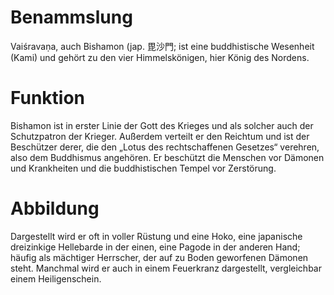 # Benammslung
Vaiśravaṇa, auch Bishamon (jap. 毘沙門; ist eine buddhistische Wesenheit (Kami) und gehört zu den vier Himmelskönigen, hier König des Nordens.

[Kommentar]: <> (In der allgemeinen japanischen Religion ist er einer der sieben Glücksgötter [Shichi Fukujin].)

# Funktion
Bishamon ist in erster Linie der Gott des Krieges und als solcher auch der Schutzpatron der Krieger. Außerdem verteilt er den Reichtum und ist der Beschützer derer, die den „Lotus des rechtschaffenen Gesetzes“ verehren, also dem Buddhismus angehören. Er beschützt die Menschen vor Dämonen und Krankheiten und die buddhistischen Tempel vor Zerstörung.

# Abbildung
Dargestellt wird er oft in voller Rüstung und eine Hoko, eine japanische dreizinkige Hellebarde in der einen, eine Pagode in der anderen Hand; häufig als mächtiger Herrscher, der auf zu Boden geworfenen Dämonen steht. Manchmal wird er auch in einem Feuerkranz dargestellt, vergleichbar einem Heiligenschein.
